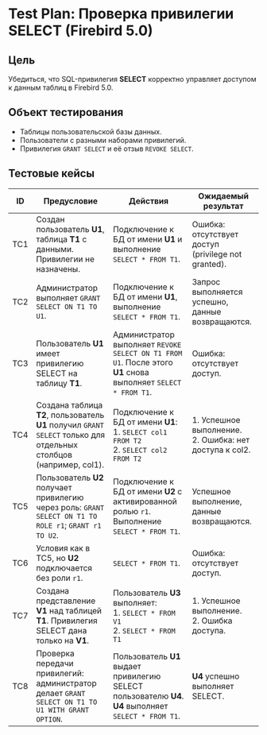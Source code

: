 # Test Plan: Проверка привилегии SELECT (Firebird 5.0)

## Цель
Убедиться, что SQL-привилегия **SELECT** корректно управляет доступом к данным таблиц в Firebird 5.0.

## Объект тестирования
- Таблицы пользовательской базы данных.
- Пользователи с разными наборами привилегий.
- Привилегия `GRANT SELECT` и её отзыв `REVOKE SELECT`.

## Тестовые кейсы

| ID  | Предусловие | Действия | Ожидаемый результат |
|-----|-------------|----------|---------------------|
| TC1 | Создан пользователь **U1**, таблица **T1** с данными. Привилегии не назначены. | Подключение к БД от имени **U1** и выполнение `SELECT * FROM T1`. | Ошибка: отсутствует доступ (privilege not granted). |
| TC2 | Администратор выполняет `GRANT SELECT ON T1 TO U1`. | Подключение к БД от имени **U1**, выполнение `SELECT * FROM T1`. | Запрос выполняется успешно, данные возвращаются. |
| TC3 | Пользователь **U1** имеет привилегию SELECT на таблицу **T1**. | Администратор выполняет `REVOKE SELECT ON T1 FROM U1`. После этого **U1** снова выполняет `SELECT * FROM T1`. | Ошибка: отсутствует доступ. |
| TC4 | Создана таблица **T2**, пользователь **U1** получил `GRANT SELECT` только для отдельных столбцов (например, col1). | Подключение к БД от имени **U1**: <br>1. `SELECT col1 FROM T2` <br>2. `SELECT col2 FROM T2` | 1. Успешное выполнение. <br>2. Ошибка: нет доступа к col2. |
| TC5 | Пользователь **U2** получает привилегию через роль: `GRANT SELECT ON T1 TO ROLE r1`; `GRANT r1 TO U2`. | Подключение к БД от имени **U2** с активированной ролью `r1`. Выполнение `SELECT * FROM T1`. | Успешное выполнение, данные возвращаются. |
| TC6 | Условия как в TC5, но **U2** подключается без роли `r1`. | `SELECT * FROM T1`. | Ошибка: отсутствует доступ. |
| TC7 | Создана представление **V1** над таблицей **T1**. Привилегия SELECT дана только на **V1**. | Пользователь **U3** выполняет: <br>1. `SELECT * FROM V1` <br>2. `SELECT * FROM T1` | 1. Успешное выполнение. <br>2. Ошибка доступа. |
| TC8 | Проверка передачи привилегий: администратор делает `GRANT SELECT ON T1 TO U1 WITH GRANT OPTION`. | Пользователь **U1** выдает привилегию SELECT пользователю **U4**. **U4** выполняет `SELECT * FROM T1`. | **U4** успешно выполняет SELECT. |
